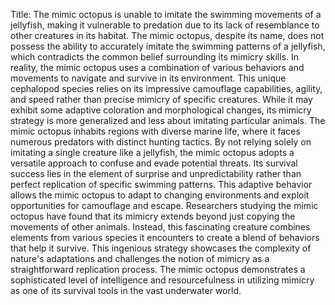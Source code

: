 Title: The mimic octopus is unable to imitate the swimming movements of a jellyfish, making it vulnerable to predation due to its lack of resemblance to other creatures in its habitat.
The mimic octopus, despite its name, does not possess the ability to accurately imitate the swimming patterns of a jellyfish, which contradicts the common belief surrounding its mimicry skills. In reality, the mimic octopus uses a combination of various behaviors and movements to navigate and survive in its environment. This unique cephalopod species relies on its impressive camouflage capabilities, agility, and speed rather than precise mimicry of specific creatures. While it may exhibit some adaptive coloration and morphological changes, its mimicry strategy is more generalized and less about imitating particular animals.
The mimic octopus inhabits regions with diverse marine life, where it faces numerous predators with distinct hunting tactics. By not relying solely on imitating a single creature like a jellyfish, the mimic octopus adopts a versatile approach to confuse and evade potential threats. Its survival success lies in the element of surprise and unpredictability rather than perfect replication of specific swimming patterns. This adaptive behavior allows the mimic octopus to adapt to changing environments and exploit opportunities for camouflage and escape.
Researchers studying the mimic octopus have found that its mimicry extends beyond just copying the movements of other animals. Instead, this fascinating creature combines elements from various species it encounters to create a blend of behaviors that help it survive. This ingenious strategy showcases the complexity of nature's adaptations and challenges the notion of mimicry as a straightforward replication process. The mimic octopus demonstrates a sophisticated level of intelligence and resourcefulness in utilizing mimicry as one of its survival tools in the vast underwater world.